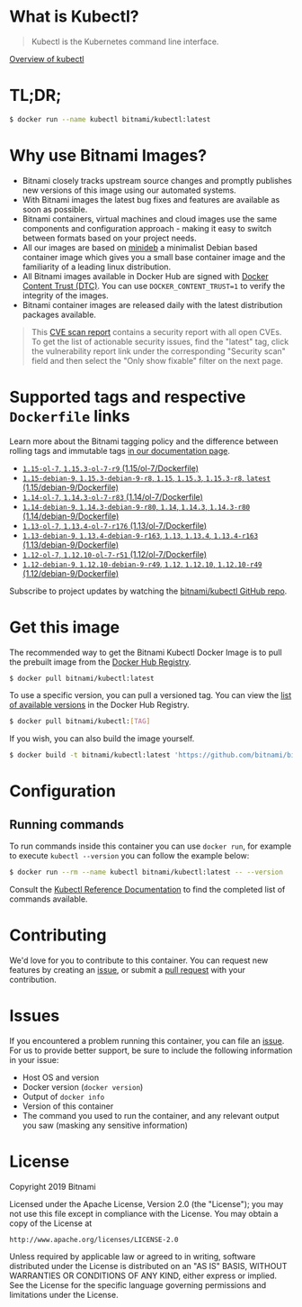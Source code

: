 
# What is Kubectl?

> Kubectl is the Kubernetes command line interface.

[Overview of kubectl](https://kubernetes.io/docs/reference/kubectl/overview/)

# TL;DR;

```bash
$ docker run --name kubectl bitnami/kubectl:latest
```

# Why use Bitnami Images?

* Bitnami closely tracks upstream source changes and promptly publishes new versions of this image using our automated systems.
* With Bitnami images the latest bug fixes and features are available as soon as possible.
* Bitnami containers, virtual machines and cloud images use the same components and configuration approach - making it easy to switch between formats based on your project needs.
* All our images are based on [minideb](https://github.com/bitnami/minideb) a minimalist Debian based container image which gives you a small base container image and the familiarity of a leading linux distribution.
* All Bitnami images available in Docker Hub are signed with [Docker Content Trust (DTC)](https://docs.docker.com/engine/security/trust/content_trust/). You can use `DOCKER_CONTENT_TRUST=1` to verify the integrity of the images.
* Bitnami container images are released daily with the latest distribution packages available.


> This [CVE scan report](https://quay.io/repository/bitnami/kubectl?tab=tags) contains a security report with all open CVEs. To get the list of actionable security issues, find the "latest" tag, click the vulnerability report link under the corresponding "Security scan" field and then select the "Only show fixable" filter on the next page.

# Supported tags and respective `Dockerfile` links

Learn more about the Bitnami tagging policy and the difference between rolling tags and immutable tags [in our documentation page](https://docs.bitnami.com/containers/how-to/understand-rolling-tags-containers/).


* [`1.15-ol-7`, `1.15.3-ol-7-r9` (1.15/ol-7/Dockerfile)](https://github.com/bitnami/bitnami-docker-kubectl/blob/1.15.3-ol-7-r9/1.15/ol-7/Dockerfile)
* [`1.15-debian-9`, `1.15.3-debian-9-r8`, `1.15`, `1.15.3`, `1.15.3-r8`, `latest` (1.15/debian-9/Dockerfile)](https://github.com/bitnami/bitnami-docker-kubectl/blob/1.15.3-debian-9-r8/1.15/debian-9/Dockerfile)
* [`1.14-ol-7`, `1.14.3-ol-7-r83` (1.14/ol-7/Dockerfile)](https://github.com/bitnami/bitnami-docker-kubectl/blob/1.14.3-ol-7-r83/1.14/ol-7/Dockerfile)
* [`1.14-debian-9`, `1.14.3-debian-9-r80`, `1.14`, `1.14.3`, `1.14.3-r80` (1.14/debian-9/Dockerfile)](https://github.com/bitnami/bitnami-docker-kubectl/blob/1.14.3-debian-9-r80/1.14/debian-9/Dockerfile)
* [`1.13-ol-7`, `1.13.4-ol-7-r176` (1.13/ol-7/Dockerfile)](https://github.com/bitnami/bitnami-docker-kubectl/blob/1.13.4-ol-7-r176/1.13/ol-7/Dockerfile)
* [`1.13-debian-9`, `1.13.4-debian-9-r163`, `1.13`, `1.13.4`, `1.13.4-r163` (1.13/debian-9/Dockerfile)](https://github.com/bitnami/bitnami-docker-kubectl/blob/1.13.4-debian-9-r163/1.13/debian-9/Dockerfile)
* [`1.12-ol-7`, `1.12.10-ol-7-r51` (1.12/ol-7/Dockerfile)](https://github.com/bitnami/bitnami-docker-kubectl/blob/1.12.10-ol-7-r51/1.12/ol-7/Dockerfile)
* [`1.12-debian-9`, `1.12.10-debian-9-r49`, `1.12`, `1.12.10`, `1.12.10-r49` (1.12/debian-9/Dockerfile)](https://github.com/bitnami/bitnami-docker-kubectl/blob/1.12.10-debian-9-r49/1.12/debian-9/Dockerfile)

Subscribe to project updates by watching the [bitnami/kubectl GitHub repo](https://github.com/bitnami/bitnami-docker-kubectl).

# Get this image

The recommended way to get the Bitnami Kubectl Docker Image is to pull the prebuilt image from the [Docker Hub Registry](https://hub.docker.com/r/bitnami/kubectl).

```bash
$ docker pull bitnami/kubectl:latest
```

To use a specific version, you can pull a versioned tag. You can view the [list of available versions](https://hub.docker.com/r/bitnami/kubectl/tags/) in the Docker Hub Registry.

```bash
$ docker pull bitnami/kubectl:[TAG]
```

If you wish, you can also build the image yourself.

```bash
$ docker build -t bitnami/kubectl:latest 'https://github.com/bitnami/bitnami-docker-kubectl.git#master:1.15/debian-9'
```

# Configuration

## Running commands

To run commands inside this container you can use `docker run`, for example to execute `kubectl --version` you can follow the example below:

```bash
$ docker run --rm --name kubectl bitnami/kubectl:latest -- --version
```

Consult the [Kubectl Reference Documentation](https://kubernetes.io/docs/reference/generated/kubectl/kubectl-commands) to find the completed list of commands available.

# Contributing

We'd love for you to contribute to this container. You can request new features by creating an [issue](https://github.com/bitnami/bitnami-docker-kubectl/issues), or submit a [pull request](https://github.com/bitnami/bitnami-docker-kubectl/pulls) with your contribution.

# Issues

If you encountered a problem running this container, you can file an [issue](https://github.com/bitnami/bitnami-docker-kubectl/issues). For us to provide better support, be sure to include the following information in your issue:

- Host OS and version
- Docker version (`docker version`)
- Output of `docker info`
- Version of this container
- The command you used to run the container, and any relevant output you saw (masking any sensitive information)

# License

Copyright 2019 Bitnami

Licensed under the Apache License, Version 2.0 (the "License");
you may not use this file except in compliance with the License.
You may obtain a copy of the License at

    http://www.apache.org/licenses/LICENSE-2.0

Unless required by applicable law or agreed to in writing, software
distributed under the License is distributed on an "AS IS" BASIS,
WITHOUT WARRANTIES OR CONDITIONS OF ANY KIND, either express or implied.
See the License for the specific language governing permissions and
limitations under the License.
